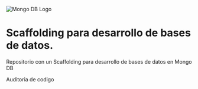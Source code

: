 ![Mongo DB Logo](directories/doc/logo.png)

# Scaffolding para desarrollo de bases de datos.

Repositorio con un Scaffolding para desarrollo de bases de datos en Mongo DB

Auditoria de codigo

